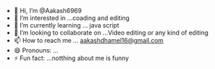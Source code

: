 - 👋 Hi, I’m @Aakash6969
- 👀 I’m interested in ...coading and editing
- 🌱 I’m currently learning ... java script
- 💞️ I’m looking to collaborate on ...Video editing or any kind of editing
- 📫 How to reach me ... aakashdhamel16@gmail.com
- 😄 Pronouns: ...
- ⚡ Fun fact: ...notthing about me is funny

<!---
Aakash6969/Aakash6969 is a ✨ special ✨ repository because its `README.md` (this file) appears on your GitHub profile.
You can click the Preview link to take a look at your changes.
--->
